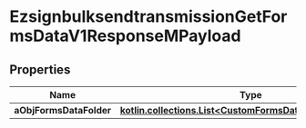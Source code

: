 
# EzsignbulksendtransmissionGetFormsDataV1ResponseMPayload

## Properties
Name | Type | Description | Notes
------------ | ------------- | ------------- | -------------
**aObjFormsDataFolder** | [**kotlin.collections.List&lt;CustomFormsDataFolderResponse&gt;**](CustomFormsDataFolderResponse.md) |  | 



